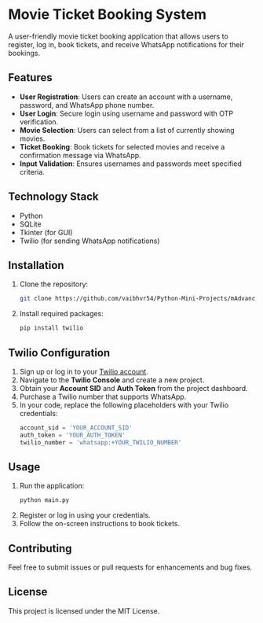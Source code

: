 # Movie Ticket Booking System

A user-friendly movie ticket booking application that allows users to register, log in, book tickets, and receive WhatsApp notifications for their bookings.

## Features

- **User Registration**: Users can create an account with a username, password, and WhatsApp phone number.
- **User Login**: Secure login using username and password with OTP verification.
- **Movie Selection**: Users can select from a list of currently showing movies.
- **Ticket Booking**: Book tickets for selected movies and receive a confirmation message via WhatsApp.
- **Input Validation**: Ensures usernames and passwords meet specified criteria.

## Technology Stack

- Python
- SQLite
- Tkinter (for GUI)
- Twilio (for sending WhatsApp notifications)

## Installation

1. Clone the repository:
   ```bash
   git clone https://github.com/vaibhvr54/Python-Mini-Projects/mAdvance Movie Ticket Booking System.git
   ```
2. Install required packages:
   ```bash
   pip install twilio
   ```

## Twilio Configuration

1. Sign up or log in to your [Twilio account](https://www.twilio.com/).
2. Navigate to the **Twilio Console** and create a new project.
3. Obtain your **Account SID** and **Auth Token** from the project dashboard.
4. Purchase a Twilio number that supports WhatsApp.
5. In your code, replace the following placeholders with your Twilio credentials:
   ```python
   account_sid = 'YOUR_ACCOUNT_SID'
   auth_token = 'YOUR_AUTH_TOKEN'
   twilio_number = 'whatsapp:+YOUR_TWILIO_NUMBER'
   ```

## Usage

1. Run the application:
   ```bash
   python main.py
   ```
2. Register or log in using your credentials.
3. Follow the on-screen instructions to book tickets.

## Contributing

Feel free to submit issues or pull requests for enhancements and bug fixes.

## License

This project is licensed under the MIT License.
```
